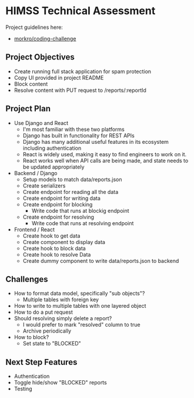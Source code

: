 # HIMSS Technical Assessment

Project guidelines here:
- [morkro/coding-challenge](https://github.com/morkro/coding-challenge)


## Project Objectives
- Create running full stack application for spam protection
- Copy UI provided in project README
- Block content
- Resolve content with PUT request to /reports/:reportId

## Project Plan
- Use Django and React
    - I'm most familiar with these two platforms
    - Django has built in functionality for REST APIs
    - Django has many additional useful features in its ecosystem including authentication
    - React is widely used, making it easy to find engineers to work on it.
    - React works well when API calls are being made, and state needs to be updated appropriately
- Backend / Django
    - Setup models to match data/reports.json
    - Create serializers
    - Create endpoint for reading all the data
    - Create endpoint for writing data
    - Create endpoint for blocking
        - Write code that runs at blockig endpoint
    - Create endpoint for resolving
        - Write code that runs at resolving endpoint
- Frontend / React
    - Create hook to get data
    - Create component to display data
    - Create hook to block data
    - Create hook to resolve Data
    - Create dummy component to write data/reports.json to backend

## Challenges
- How to format data model, specifically "sub objects"?
	- Multiple tables with foreign key
- How to write to multiple tables with one layered object
- How to do a put request
- Should resolving simply delete a report?
    - I would prefer to mark "resolved" column to true
    - Archive periodically
- How to block?
    - Set state to "BLOCKED"

## Next Step Features
- Authentication
- Toggle hide/show "BLOCKED" reports
- Testing
